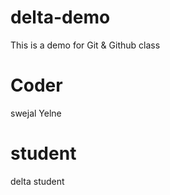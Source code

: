 # delta-demo
This is a demo for Git &amp; Github class

# Coder
swejal Yelne

# student
delta student